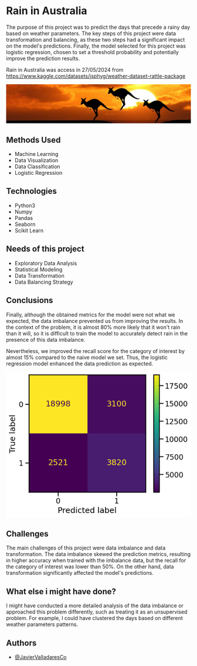 # Rain in Australia


The purpose of this project was to predict the days that precede a rainy day based on weather parameters. The key steps of this project were data transformation and balancing, as these two steps had a significant impact on the model's predictions. Finally, the model selected for this project was logistic regression, chosen to set a threshold probability and potentially improve the prediction results.

Rain in Australia was access in 27/05/2024 from https://www.kaggle.com/datasets/jsphyg/weather-dataset-rattle-package


![Rain Prediction](/Images/dataset-cover.jpg)

## Methods Used

- Machine Learning
- Data Visualization
- Data Classification
- Logistic Regression

## Technologies

- Python3
- Numpy
- Pandas
- Seaborn
- Scikit Learn

## Needs of this project

- Exploratory Data Analysis
- Statistical Modeling
- Data Transformation
- Data Balancing Strategy

## Conclusions

Finally, although the obtained metrics for the model were not what we expected, the data imbalance prevented us from improving the results. In the context of the problem, it is almost 80% more likely that it won't rain than it will, so it is difficult to train the model to accurately detect rain in the presence of this data imbalance.

Nevertheless, we improved the recall score for the category of interest by almost 15% compared to the naive model we set. Thus, the logistic regression model enhanced the data prediction as expected.

![Confusion Matrix](/Images/confusion-matrix.png)


## Challenges

The main challenges of this project were data imbalance and data transformation. The data imbalance skewed the prediction metrics, resulting in higher accuracy when trained with the imbalance data, but the recall for the category of interest was lower than 50%. On the other hand, data transformation significantly affected the model's predictions.

## What else i might have done?

I might have conducted a more detailed analysis of the data imbalance or approached this problem differently, such as treating it as an unsupervised problem. For example, I could have clustered the days based on different weather parameters patterns.

## Authors

- [@JavierValladaresCo](https://www.github.com/JavierValladaresCo)